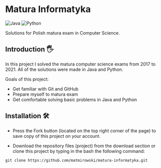 # Matura Informatyka


![Java](https://img.shields.io/badge/java-%23ED8B00.svg?style=for-the-badge&logo=java&logoColor=white) ![Python](https://img.shields.io/badge/python-3670A0?style=for-the-badge&logo=python&logoColor=ffdd54)


Solutions for Polish matura exam in Computer Science.

## Introduction :raised_hand_with_fingers_splayed:

In this project I solved the matura computer science exams from 2017 to 2021.
All of the solutions were made in Java and Python. 

Goals of this project:

* Get familiar with Git and GitHub
* Prepare myself to matura exam
* Get comfortable solving basic problems in Java and Python

## Installation :hammer_and_wrench:	

* Press the Fork button (located on the top right corner of the page) to save copy of this project on your account.

* Download the repository files (project) from the download section or clone this project by typing in the bash the following command:
```
git clone https://github.com/matmirowski/matura-informatyka.git
```
